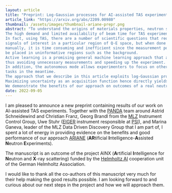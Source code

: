 ```yaml
---
layout: article
title: "Preprint: Log-Gaussian processes for AI-assisted TAS experiments"
article_link: "https://arxiv.org/abs/2209.00980"
thumbnail: /assets/images/thumbnail-ariane-prepr.png
abstract: "To understand the origins of materials properties, neutron scattering experiments at three-axes spectrometers (TAS) investigate magnetic and lattice excitations in a sample by measuring intensity distributions in its momentum (Q) and energy (E) space.
The high demand and limited availability of beam time for TAS experiments however raise the natural question whether we can improve their efficiency or make better use of the experimenter's time.
In fact, using TAS, there are a number of scientific questions that require searching for
signals of interest in a particular region of Q-E space, but when done
manually, it is time consuming and inefficient since the measurement points may
be placed in uninformative regions such as the background.
Active learning is a promising general machine learning approach that allows to iteratively detect informative regions of signal autonomously, i.e., without human interference,
thus avoiding unnecessary measurements and speeding up the experiment.
In addition, the autonomous mode allows experimenters to focus on other relevant
tasks in the meantime.
The approach that we describe in this article exploits log-Gaussian processes which, due to the log transformation, have the largest approximation uncertainties in regions of signal.
Maximizing uncertainty as an acquisition function hence directly yields locations for informative measurements.
We demonstrate the benefits of our approach on outcomes of a real neutron experiment at the thermal TAS EIGER (PSI) as well as on results of a benchmark in a synthetic setting including numerous different excitations."
date: 2022-09-05
---
```


I am pleased to announce a new preprint containing results of our work on AI-assisted TAS experiments.
Together with the [PANDA](https://mlz-garching.de/panda/en) team around Astrid Schneidewind and Christian Franz, Georg Brandl from the [MLZ](https://mlz-garching.de/englisch.html) Instrument Control Group, Uwe Stuhr ([EIGER](https://www.psi.ch/en/sinq/eiger) instrument responsible at [PSI](https://www.psi.ch/en)), and Marina Ganeva, leader of the MLZ Data Driven Discovery Group that I am part of, I spent a lot of energy in providing evidence on the benefits and good performance of our approach [ARIANE](https://jugit.fz-juelich.de/ainx/ariane) (**AR**tificial **I**ntelligence-**A**ssisted **N**eutron **E**xperiments).

The manuscript is an outcome of the project AINX (**A**rtificial **I**ntelligence for **N**eutron and **X**-ray scattering) funded by the [Helmholtz AI](https://helmholtz.ai) cooperation unit of the German Helmholtz Association.

I would like to thank all the co-authors of this manuscript very much for their help making the good results possible.
I am looking forward to and curious about our next steps in the project and how we will approach them.

